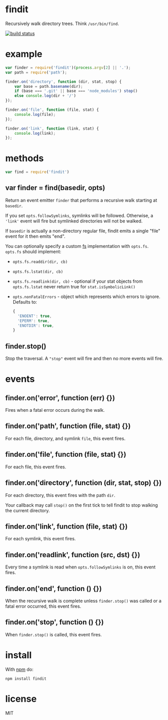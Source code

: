 # findit

Recursively walk directory trees. Think `/usr/bin/find`.

[![build status](https://secure.travis-ci.org/substack/node-findit.png)](http://travis-ci.org/substack/node-findit)

# example

``` js
var finder = require('findit')(process.argv[2] || '.');
var path = require('path');

finder.on('directory', function (dir, stat, stop) {
    var base = path.basename(dir);
    if (base === '.git' || base === 'node_modules') stop()
    else console.log(dir + '/')
});

finder.on('file', function (file, stat) {
    console.log(file);
});

finder.on('link', function (link, stat) {
    console.log(link);
});
```

# methods

``` js
var find = require('findit')
```

## var finder = find(basedir, opts)

Return an event emitter `finder` that performs a recursive walk starting at
`basedir`.

If you set `opts.followSymlinks`, symlinks will be followed. Otherwise, a
`'link'` event will fire but symlinked directories will not be walked.

If `basedir` is actually a non-directory regular file, findit emits a single
"file" event for it then emits "end".

You can optionally specify a custom
[fs](http://nodejs.org/docs/latest/api/fs.html)
implementation with `opts.fs`. `opts.fs` should implement:

* `opts.fs.readdir(dir, cb)`
* `opts.fs.lstat(dir, cb)`
* `opts.fs.readlink(dir, cb)` - optional if your stat objects from
`opts.fs.lstat` never return true for `stat.isSymbolicLink()`
* `opts.nonFatalErrors` - object which represents which errors to ignore.
  Defaults to:

  ```js
  {
    'ENOENT': true,
    'EPERM': true,
    'ENOTDIR': true,
  }
  ```

## finder.stop()

Stop the traversal. A `"stop"` event will fire and then no more events will
fire.

# events

## finder.on('error', function (err) {})

Fires when a fatal error occurs during the walk.

## finder.on('path', function (file, stat) {})

For each file, directory, and symlink `file`, this event fires.

## finder.on('file', function (file, stat) {})

For each file, this event fires.

## finder.on('directory', function (dir, stat, stop) {})

For each directory, this event fires with the path `dir`.

Your callback may call `stop()` on the first tick to tell findit to stop walking
the current directory.

## finder.on('link', function (file, stat) {})

For each symlink, this event fires.

## finder.on('readlink', function (src, dst) {})

Every time a symlink is read when `opts.followSymlinks` is on, this event fires.

## finder.on('end', function () {})

When the recursive walk is complete unless `finder.stop()` was called or a
fatal error occurred, this event fires.

## finder.on('stop', function () {})

When `finder.stop()` is called, this event fires.

# install

With [npm](https://npmjs.org) do:

```
npm install findit
```

# license

MIT
